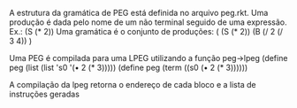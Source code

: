 A estrutura da gramática de PEG está definida no arquivo peg.rkt.
Uma produção é dada pelo nome de um não terminal seguido de uma expressão. Ex.:
(S (* 2))
Uma gramática é o conjunto de produções:
(
    (S (* 2))
    (B (/ 2 (/ 3 4))
)

Uma PEG é compilada para uma LPEG utilizando a função peg->lpeg
(define peg (list (list 's0 '(• 2 (* 3)))))
(define peg (term ((s0 (• 2 (* 3))))))

A compilação da lpeg retorna o endereço de cada bloco e a lista de instruções geradas
